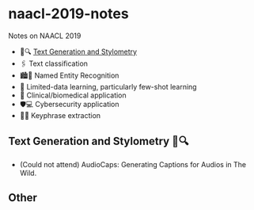 # naacl-2019-notes
Notes on NAACL 2019


- :memo::mag: [Text Generation and Stylometry](#text-generation-and-stylometry)
- :paperclips: Text classification
- :cityscape::boy: Named Entity Recognition
- :bowling: Limited-data learning, particularly few-shot learning
- :hospital: Clinical/biomedical application
- :shield::computer: Cybersecurity application
- :key::book: Keyphrase extraction

## Text Generation and Stylometry :memo::mag:

- (Could not attend) AudioCaps: Generating Captions for Audios in The Wild. 


## Other
